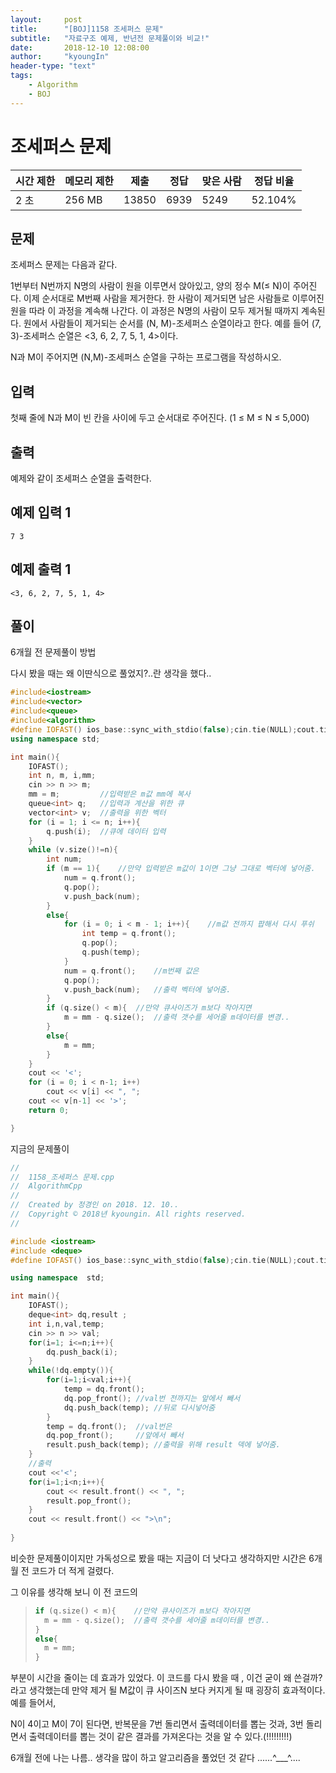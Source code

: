 ```yaml
---
layout:     post
title:      "[BOJ]1158 조세퍼스 문제"
subtitle:   "자료구조 예제, 반년전 문제풀이와 비교!"
date:       2018-12-10 12:08:00
author:     "kyoungIn"
header-type: "text"
tags:
    - Algorithm
    - BOJ
---
```

# 조세퍼스 문제 

| 시간 제한 | 메모리 제한 | 제출  | 정답 | 맞은 사람 | 정답 비율 |
| --------- | ----------- | ----- | ---- | --------- | --------- |
| 2 초      | 256 MB      | 13850 | 6939 | 5249      | 52.104%   |

## 문제

조세퍼스 문제는 다음과 같다.

1번부터 N번까지 N명의 사람이 원을 이루면서 앉아있고, 양의 정수 M(≤ N)이 주어진다. 이제 순서대로 M번째 사람을 제거한다. 한 사람이 제거되면 남은 사람들로 이루어진 원을 따라 이 과정을 계속해 나간다. 이 과정은 N명의 사람이 모두 제거될 때까지 계속된다. 원에서 사람들이 제거되는 순서를 (N, M)-조세퍼스 순열이라고 한다. 예를 들어 (7, 3)-조세퍼스 순열은 <3, 6, 2, 7, 5, 1, 4>이다.

N과 M이 주어지면 (N,M)-조세퍼스 순열을 구하는 프로그램을 작성하시오.

## 입력

첫째 줄에 N과 M이 빈 칸을 사이에 두고 순서대로 주어진다. (1 ≤ M ≤ N ≤ 5,000)

## 출력

예제와 같이 조세퍼스 순열을 출력한다.

## 예제 입력 1 

```
7 3
```

## 예제 출력 1 

```
<3, 6, 2, 7, 5, 1, 4>
```

## 풀이

6개월 전 문제풀이 방법

다시 봤을 때는 왜 이딴식으로 풀었지?..란 생각을 했다..

```c++
#include<iostream>
#include<vector>
#include<queue>
#include<algorithm>
#define IOFAST() ios_base::sync_with_stdio(false);cin.tie(NULL);cout.tie(NULL);
using namespace std;

int main(){
	IOFAST();
	int n, m, i,mm;
	cin >> n >> m;
	mm = m; 		//입력받은 m값 mm에 복사
	queue<int> q;	//입력과 계산을 위한 큐
	vector<int> v;	//출력을 위한 벡터
	for (i = 1; i <= n; i++){
		q.push(i);	//큐에 데이터 입력
	}
	while (v.size()!=n){
		int num;
		if (m == 1){	//만약 입력받은 m값이 1이면 그냥 그대로 벡터에 넣어줌.
			num = q.front();
			q.pop();
			v.push_back(num);	
		}
		else{
			for (i = 0; i < m - 1; i++){	//m값 전까지 팝해서 다시 푸쉬
				int temp = q.front();
				q.pop();
				q.push(temp);
			}
			num = q.front();	//m번째 값은
			q.pop();
			v.push_back(num);	//출력 벡터에 넣어줌.
		}
		if (q.size() < m){	//만약 큐사이즈가 m보다 작아지면
			m = mm - q.size();	//출력 갯수를 세어줄 m데이터를 변경..
		}
		else{
			m = mm;
		}
	}
	cout << '<';
	for (i = 0; i < n-1; i++)
		cout << v[i] << ", ";
	cout << v[n-1] << '>';
	return 0;

}
```

지금의 문제풀이

```c++
//
//  1158_조세퍼스 문제.cpp
//  AlgorithmCpp
//
//  Created by 정경인 on 2018. 12. 10..
//  Copyright © 2018년 kyoungin. All rights reserved.
//

#include <iostream>
#include <deque>
#define IOFAST() ios_base::sync_with_stdio(false);cin.tie(NULL);cout.tie(NULL);

using namespace  std;

int main(){
    IOFAST();
    deque<int> dq,result ;
    int i,n,val,temp;
    cin >> n >> val;
    for(i=1; i<=n;i++){
        dq.push_back(i);
    }
    while(!dq.empty()){
        for(i=1;i<val;i++){
            temp = dq.front();
            dq.pop_front(); //val번 전까지는 앞에서 빼서
            dq.push_back(temp); //뒤로 다시넣어줌
        }
        temp = dq.front();  //val번은
        dq.pop_front();     //앞에서 빼서
        result.push_back(temp); //출력을 위해 result 덱에 넣어줌.
    }
    //출력
    cout <<'<';
    for(i=1;i<n;i++){
        cout << result.front() << ", ";
        result.pop_front();
    }
    cout << result.front() << ">\n";
    
}

```

비슷한 문제풀이이지만 가독성으로 봤을 때는 지금이 더 낫다고 생각하지만 시간은 6개월 전 코드가 더 적게 걸렸다.

그 이유를 생각해 보니 이 전 코드의

> ```c++
> if (q.size() < m){	//만약 큐사이즈가 m보다 작아지면
> 	m = mm - q.size();	//출력 갯수를 세어줄 m데이터를 변경..
> }
> else{
> 	m = mm;
> }
> ```

부분이 시간을 줄이는 데 효과가 있었다. 이 코드를 다시 봤을 때 , 이건 굳이 왜 쓴걸까? 라고 생각했는데 만약  제거 될 M값이 큐 사이즈N 보다 커지게 될 때 굉장히 효과적이다. 예를 들어서,

N이 4이고 M이 7이 된다면, 반복문을 7번 돌리면서 출력데이터를 뽑는 것과, 3번 돌리면서 출력데이터를 뽑는 것이 같은 결과를 가져온다는 것을 알 수 있다.(!!!!!!!!!)

6개월 전에 나는 나름.. 생각을 많이 하고 알고리즘을 풀었던 것 같다 ......^___^....